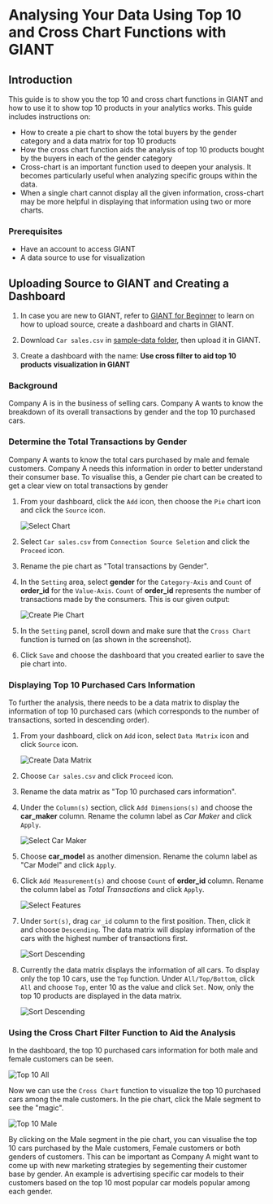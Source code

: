 # Analysing Your Data Using Top 10 and Cross Chart Functions with GIANT 

## Introduction
This guide is to show you the top 10 and cross chart functions in GIANT and how to use it to show top 10 products in your analytics works. This guide includes instructions on:
- How to create a pie chart to show the total buyers by the gender category and a data matrix for top 10 products
- How the cross chart function aids the analysis of top 10 products bought by the buyers in each of the gender category
- Cross-chart is an important function used to deepen your analysis. It becomes particularly useful when analyzing specific groups within the data.
- When a single chart cannot display all the given information, cross-chart may be more helpful in displaying that information using two or more charts.

### Prerequisites
* Have an account to access GIANT
* A data source to use for visualization

## Uploading Source to GIANT and Creating a Dashboard
1. In case you are new to GIANT, refer to [GIANT for Beginner](https://github.com/fx-giant/giant-documentations/blob/master/giant/giant-for-beginner.md) to learn on how to upload source, create a dashboard and charts in GIANT.

2. Download `Car sales.csv` in [sample-data folder](sample-data), then upload it in GIANT.

3. Create a dashboard with the name: **Use cross filter to aid top 10 products visualization in GIANT**

### Background

Company A is in the business of selling cars. Company A wants to know the breakdown of its overall transactions by gender and the top 10 purchased cars.

### Determine the Total Transactions by Gender

Company A wants to know the total cars purchased by male and female customers. Company A needs this information in order to better understand their consumer base. To visualise this, a Gender pie chart can be created to get a clear view on total transactions by gender

1. From your dashboard, click the `Add` icon, then choose the `Pie` chart icon and click the `Source` icon.

    ![Select Chart](./images/analysing-using-top-10-and-crossfilter/1-selectPieChart.PNG)

2. Select `Car sales.csv` from `Connection Source Seletion` and click the `Proceed` icon.

3. Rename the pie chart as "Total transactions by Gender".

4. In the `Setting` area, select **gender** for the `Category-Axis` and `Count` of **order_id** for the `Value-Axis`. `Count` of **order_id** represents the number of transactions made by the consumers. This is our given output:

    ![Create Pie Chart](./images/analysing-using-top-10-and-crossfilter/2-createPieChart.PNG)

5. In the `Setting` panel, scroll down and make sure that the `Cross Chart` function is turned on (as shown in the screenshot).

6. Click `Save` and choose the dashboard that you created earlier to save the pie chart into.

### Displaying Top 10 Purchased Cars Information

To further the analysis, there needs to be a data matrix to display the information of top 10 purchased cars (which corresponds to the number of transactions, sorted in descending order).

1. From your dashboard, click on `Add` icon, select `Data Matrix` icon and click `Source` icon. 

    ![Create Data Matrix](./images/analysing-using-top-10-and-crossfilter/3-selectDataMatrix.PNG)

2. Choose `Car sales.csv` and click `Proceed` icon.

3. Rename the data matrix as "Top 10 purchased cars information".

4. Under the `Column(s)` section, click `Add Dimensions(s)` and choose the **car_maker** column. Rename the column label as *Car Maker* and click `Apply`.

    ![Select Car Maker](./images/analysing-using-top-10-and-crossfilter/4.1-selectCarMaker.PNG)

5. Choose **car_model** as another dimension. Rename the column label as "Car Model" and click `Apply`.

6. Click `Add Measurement(s)` and choose `Count` of **order_id** column. Rename the column label as *Total Transactions* and click `Apply`.

    ![Select Features](./images/analysing-using-top-10-and-crossfilter/4.2-selectFeatures.PNG)

7. Under `Sort(s)`, drag `car_id` column to the first position. Then, click it and choose `Descending`. The data matrix will display information of the cars with the highest number of transactions first.

    ![Sort Descending](./images/analysing-using-top-10-and-crossfilter/5-sortDescending.PNG)

8. Currently the data matrix displays the information of all cars. To display only the top 10 cars, use the `Top` function. Under `All/Top/Bottom`, click `All` and choose `Top`, enter 10 as the value and click `Set`. Now, only the top 10 products are displayed in the data matrix. 

    ![Sort Descending](./images/analysing-using-top-10-and-crossfilter/6-chooseTop10.PNG)

### Using the Cross Chart Filter Function to Aid the Analysis

In the dashboard, the top 10 purchased cars information for both male and female customers can be seen.

![Top 10 All](./images/analysing-using-top-10-and-crossfilter/7-top10All.PNG)

Now we can use the `Cross Chart` function to visualize the top 10 purchased cars among the male customers. In the pie chart, click the Male segment to see the "magic".

![Top 10 Male](./images/analysing-using-top-10-and-crossfilter/8-top10Male.PNG)

By clicking on the Male segment in the pie chart, you can visualise the top 10 cars purchased by the Male customers, Female customers or both genders of customers. This can be important as Company A might want to come up with new marketing strategies by segementing their customer base by gender. An example is advertising specific car models to their customers based on the top 10 most popular car models popular among each gender.
